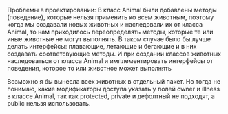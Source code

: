 Проблемы в проектировании:
В класс Animal были добавлены методы (поведение), которые нельзя применить ко всем животным, поэтому когда мы создавали новых животных и наследовали их от класса Animal,
то нам приходилось переопределять методы, которые те или иные животные не могут выполнять. В таком случае было бы лучше делать интерфейсы: плавающие, летающие и
бегающие и в них создавать соответсвующие методы. И при создании классов животных наследоваться от класса Animal и имплементировать интерфейсы от поведения, 
которое то или животное может выполнять

Возможно я бы вынесла всех животных в отдельный пакет. Но тогда не понимаю, какие модификаторы доступа указать у полей owner и illness в классе Animal, так как protected, private 
и дефолтный не подходят, а public нельзя использовать.
